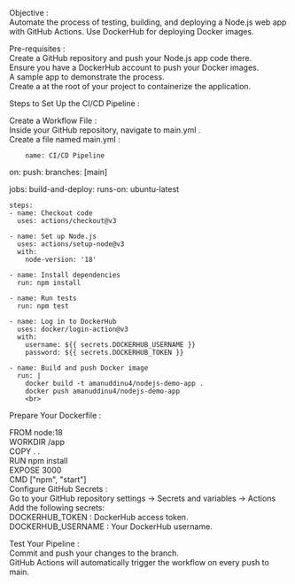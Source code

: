 Objective :<br>
Automate the process of testing, building, and deploying a Node.js web app with GitHub Actions. Use DockerHub for deploying Docker images.<br>

Pre-requisites :<br>
 Create a GitHub repository and push your Node.js app code there.<br>
 Ensure you have a DockerHub account to push your Docker images.<br>
 A sample app to demonstrate the process.<br>
 Create a  at the root of your project to containerize the application.<br>


Steps to Set Up the CI/CD Pipeline :<br>

Create a Workflow File :<br>
 Inside your GitHub repository, navigate to main.yml .<br>
 Create a file named main.yml : <br>

        name: CI/CD Pipeline

on:
  push:
    branches: [main]

jobs:
  build-and-deploy:
    runs-on: ubuntu-latest

    steps:
    - name: Checkout code
      uses: actions/checkout@v3

    - name: Set up Node.js
      uses: actions/setup-node@v3
      with:
        node-version: '18'

    - name: Install dependencies
      run: npm install

    - name: Run tests
      run: npm test

    - name: Log in to DockerHub
      uses: docker/login-action@v3
      with:
        username: ${{ secrets.DOCKERHUB_USERNAME }}
        password: ${{ secrets.DOCKERHUB_TOKEN }}

    - name: Build and push Docker image
      run: |
        docker build -t amanuddinu4/nodejs-demo-app .
        docker push amanuddinu4/nodejs-demo-app
        <br>

Prepare Your Dockerfile :<br> 

FROM node:18<br>
WORKDIR /app<br>
COPY . .<br>
RUN npm install<br>
EXPOSE 3000<br>
CMD ["npm", "start"]<br>
Configure GitHub Secrets :<br>
Go to your GitHub repository settings → Secrets and variables → Actions<br>
Add the following secrets:<br>
 DOCKERHUB_TOKEN : DockerHub access token. <br> 
 DOCKERHUB_USERNAME : Your DockerHub username. <br>

Test Your Pipeline :<br>
Commit and push your changes to the  branch.<br>
GitHub Actions will automatically trigger the workflow on every push to main.<br>


